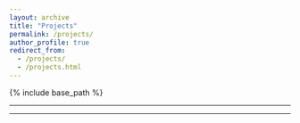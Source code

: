 ```yaml
---
layout: archive
title: "Projects"
permalink: /projects/
author_profile: true
redirect_from:
  - /projects/
  - /projects.html
---
```


{% include base_path %}

---


---
